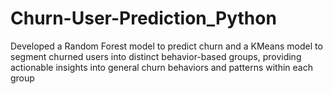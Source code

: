 # Churn-User-Prediction_Python
Developed a Random Forest model to predict churn and a KMeans model to segment churned users into distinct behavior-based groups, providing actionable insights into general churn behaviors and patterns within each group
